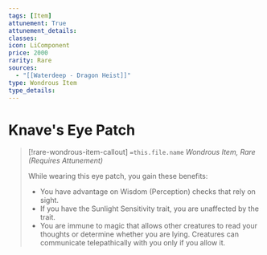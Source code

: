 ```yaml
---
tags: [Item]
attunement: True
attunement_details: 
classes: 
icon: LiComponent
price: 2000
rarity: Rare
sources:
  - "[[Waterdeep - Dragon Heist]]"
type: Wondrous Item
type_details: 
---
```

# Knave's Eye Patch
>[!rare-wondrous-item-callout] `=this.file.name`
>*Wondrous Item, Rare (Requires Attunement)*
>
>While wearing this eye patch, you gain these benefits:
>
>* You have advantage on Wisdom (Perception) checks that rely on sight.
>* If you have the Sunlight Sensitivity trait, you are unaffected by the trait.
>* You are immune to magic that allows other creatures to read your thoughts or determine whether you are lying. Creatures can communicate telepathically with you only if you allow it.
>
>
